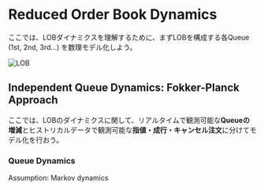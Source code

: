 # Reduced Order Book Dynamics
<script type="text/x-mathjax-config">MathJax.Hub.Config({tex2jax:{inlineMath:[['\$','\$'],['\\(','\\)']],processEscapes:true},CommonHTML: {matchFontHeight:false}});</script>
<script type="text/javascript" async src="https://cdnjs.cloudflare.com/ajax/libs/mathjax/2.7.1/MathJax.js?config=TeX-MML-AM_CHTML"></script>
ここでは、LOBダイナミクスを理解するために、まずLOBを構成する各Queue (1st, 2nd, 3rd...) を数理モデル化しよう。

![LOB](FirstQueueDynamics.png)

## Independent Queue Dynamics: Fokker-Planck Approach
ここでは、LOBのダイナミクスに関して、リアルタイムで観測可能な**Queueの増減**とヒストリカルデータで観測可能な**指値・成行・キャンセル注文**に分けてモデル化を行おう。

### Queue Dynamics
Assumption: Markov dynamics